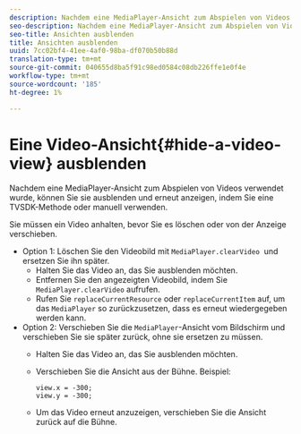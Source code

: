 ```yaml
---
description: Nachdem eine MediaPlayer-Ansicht zum Abspielen von Videos verwendet wurde, können Sie sie ausblenden und erneut anzeigen, indem Sie eine TVSDK-Methode oder manuell verwenden.
seo-description: Nachdem eine MediaPlayer-Ansicht zum Abspielen von Videos verwendet wurde, können Sie sie ausblenden und erneut anzeigen, indem Sie eine TVSDK-Methode oder manuell verwenden.
seo-title: Ansichten ausblenden
title: Ansichten ausblenden
uuid: 7cc02bf4-41ee-4af0-98ba-df070b50b88d
translation-type: tm+mt
source-git-commit: 040655d8ba5f91c98ed0584c08db226ffe1e0f4e
workflow-type: tm+mt
source-wordcount: '185'
ht-degree: 1%

---
```



# Eine Video-Ansicht{#hide-a-video-view} ausblenden

Nachdem eine MediaPlayer-Ansicht zum Abspielen von Videos verwendet wurde, können Sie sie ausblenden und erneut anzeigen, indem Sie eine TVSDK-Methode oder manuell verwenden.

Sie müssen ein Video anhalten, bevor Sie es löschen oder von der Anzeige verschieben.
* Option 1: Löschen Sie den Videobild mit `MediaPlayer.clearVideo` &#x200B; und ersetzen Sie ihn später.
   * Halten Sie das Video an, das Sie ausblenden möchten.
   * Entfernen Sie den angezeigten Videobild, indem Sie `MediaPlayer.clearVideo` aufrufen.
   * Rufen Sie `replaceCurrentResource` oder `replaceCurrentItem` auf, um das `MediaPlayer` so zurückzusetzen, dass es erneut wiedergegeben werden kann.
* Option 2: Verschieben Sie die `MediaPlayer`-Ansicht vom Bildschirm und verschieben Sie sie später zurück, ohne sie ersetzen zu müssen.
   * Halten Sie das Video an, das Sie ausblenden möchten.
   * Verschieben Sie die Ansicht aus der Bühne. Beispiel:

      ```
      view.x = -300; 
      view.y = -300;
      ```

   * Um das Video erneut anzuzeigen, verschieben Sie die Ansicht zurück auf die Bühne.
